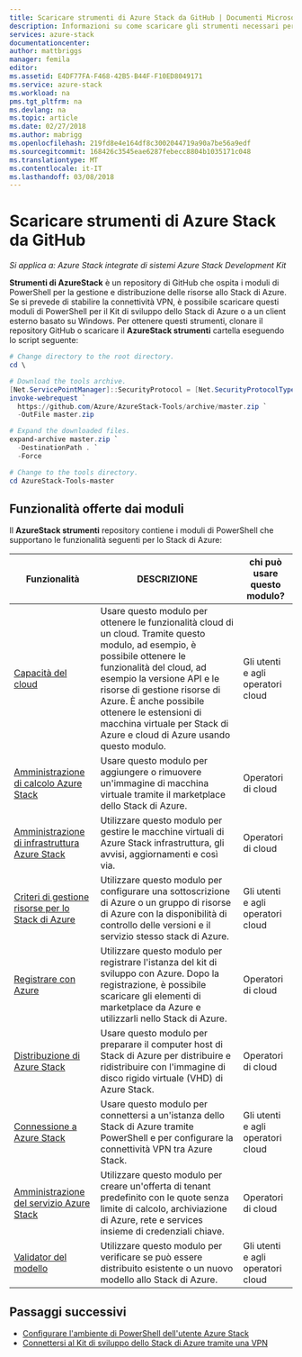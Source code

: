 ```yaml
---
title: Scaricare strumenti di Azure Stack da GitHub | Documenti Microsoft
description: Informazioni su come scaricare gli strumenti necessari per l'utilizzo dello Stack di Azure.
services: azure-stack
documentationcenter: 
author: mattbriggs
manager: femila
editor: 
ms.assetid: E4DF77FA-F468-42B5-B44F-F10ED8049171
ms.service: azure-stack
ms.workload: na
pms.tgt_pltfrm: na
ms.devlang: na
ms.topic: article
ms.date: 02/27/2018
ms.author: mabrigg
ms.openlocfilehash: 219fd8e4e164df8c3002044719a90a7be56a9edf
ms.sourcegitcommit: 168426c3545eae6287febecc8804b1035171c048
ms.translationtype: MT
ms.contentlocale: it-IT
ms.lasthandoff: 03/08/2018
---
```

# <a name="download-azure-stack-tools-from-github"></a>Scaricare strumenti di Azure Stack da GitHub

*Si applica a: Azure Stack integrate di sistemi Azure Stack Development Kit*

**Strumenti di AzureStack** è un repository di GitHub che ospita i moduli di PowerShell per la gestione e distribuzione delle risorse allo Stack di Azure. Se si prevede di stabilire la connettività VPN, è possibile scaricare questi moduli di PowerShell per il Kit di sviluppo dello Stack di Azure o a un client esterno basato su Windows. Per ottenere questi strumenti, clonare il repository GitHub o scaricare il **AzureStack strumenti** cartella eseguendo lo script seguente:

```PowerShell
# Change directory to the root directory. 
cd \

# Download the tools archive.
[Net.ServicePointManager]::SecurityProtocol = [Net.SecurityProtocolType]::Tls12 
invoke-webrequest `
  https://github.com/Azure/AzureStack-Tools/archive/master.zip `
  -OutFile master.zip

# Expand the downloaded files.
expand-archive master.zip `
  -DestinationPath . `
  -Force

# Change to the tools directory.
cd AzureStack-Tools-master

```

## <a name="functionality-provided-by-the-modules"></a>Funzionalità offerte dai moduli

Il **AzureStack strumenti** repository contiene i moduli di PowerShell che supportano le funzionalità seguenti per lo Stack di Azure:  

| Funzionalità | DESCRIZIONE | chi può usare questo modulo? |
| --- | --- | --- |
| [Capacità del cloud](user/azure-stack-validate-templates.md) | Usare questo modulo per ottenere le funzionalità cloud di un cloud. Tramite questo modulo, ad esempio, è possibile ottenere le funzionalità del cloud, ad esempio la versione API e le risorse di gestione risorse di Azure. È anche possibile ottenere le estensioni di macchina virtuale per Stack di Azure e cloud di Azure usando questo modulo. | Gli utenti e agli operatori cloud |
| [Amministrazione di calcolo Azure Stack](azure-stack-add-vm-image.md) | Usare questo modulo per aggiungere o rimuovere un'immagine di macchina virtuale tramite il marketplace dello Stack di Azure. | Operatori di cloud |
| [Amministrazione di infrastruttura Azure Stack](https://github.com/Azure/AzureStack-Tools/blob/master/Infrastructure/README.md) | Utilizzare questo modulo per gestire le macchine virtuali di Azure Stack infrastruttura, gli avvisi, aggiornamenti e così via. |  Operatori di cloud|
| [Criteri di gestione risorse per lo Stack di Azure](user/azure-stack-policy-module.md) | Utilizzare questo modulo per configurare una sottoscrizione di Azure o un gruppo di risorse di Azure con la disponibilità di controllo delle versioni e il servizio stesso stack di Azure. | Gli utenti e agli operatori cloud |
| [Registrare con Azure](azure-stack-register.md) | Utilizzare questo modulo per registrare l'istanza del kit di sviluppo con Azure. Dopo la registrazione, è possibile scaricare gli elementi di marketplace da Azure e utilizzarli nello Stack di Azure. | Operatori di cloud |
| [Distribuzione di Azure Stack](azure-stack-run-powershell-script.md) | Usare questo modulo per preparare il computer host di Stack di Azure per distribuire e ridistribuire con l'immagine di disco rigido virtuale (VHD) di Azure Stack. | Operatori di cloud|
| [Connessione a Azure Stack](azure-stack-connect-powershell.md) | Usare questo modulo per connettersi a un'istanza dello Stack di Azure tramite PowerShell e per configurare la connettività VPN tra Azure Stack. | Gli utenti e agli operatori cloud |
| [Amministrazione del servizio Azure Stack](azure-stack-create-offer.md) | Utilizzare questo modulo per creare un'offerta di tenant predefinito con le quote senza limite di calcolo, archiviazione di Azure, rete e services insieme di credenziali chiave.   | Operatori di cloud|
| [Validator del modello](user/azure-stack-validate-templates.md) | Utilizzare questo modulo per verificare se può essere distribuito esistente o un nuovo modello allo Stack di Azure. | Gli utenti e agli operatori cloud|


## <a name="next-steps"></a>Passaggi successivi
* [Configurare l'ambiente di PowerShell dell'utente Azure Stack](user/azure-stack-powershell-configure-user.md)   
* [Connettersi al Kit di sviluppo dello Stack di Azure tramite una VPN](azure-stack-connect-azure-stack.md)  
